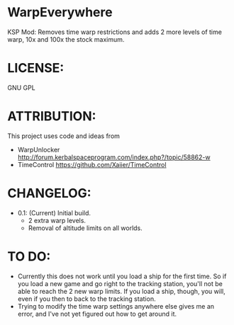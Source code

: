 # WarpEverywhere
KSP Mod: Removes time warp restrictions and adds 2 more levels of time warp, 10x and 100x the stock maximum.

# LICENSE:
GNU GPL

# ATTRIBUTION:
This project uses code and ideas from
  - WarpUnlocker http://forum.kerbalspaceprogram.com/index.php?/topic/58862-w
  - TimeControl https://github.com/Xaiier/TimeControl
  
# CHANGELOG:
  - 0.1: (Current) Initial build.
    - 2 extra warp levels.
    - Removal of altitude limits on all worlds.
    
# TO DO:
  - Currently this does not work until you load a ship for the first time. So if you load a new game and go right to the tracking station, you'll not be able to reach the 2 new warp limits. If you load a ship, though, you will, even if you then to back to the tracking station.
  - Trying to modify the time warp settings anywhere else gives me an error, and I've not yet figured out how to get around it.
